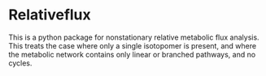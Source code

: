 # Relativeflux

This is a python package for nonstationary relative metabolic flux analysis. This treats the case where only a single isotopomer is present, and where the metabolic network contains only linear or branched pathways, and no cycles.
